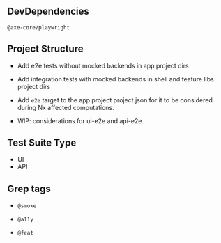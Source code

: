 ## DevDependencies

`@axe-core/playwright`

## Project Structure

- Add e2e tests without mocked backends in app project dirs

- Add integration tests with mocked backends in shell and feature libs project dirs

- Add `e2e` target to the app project project.json for it to be considered
  during Nx affected computations.

- WIP: considerations for ui-e2e and api-e2e.


## Test Suite Type

- UI
- API

## Grep tags

- `@smoke`

- `@a11y`

- `@feat`


